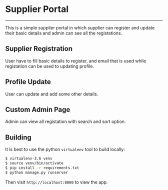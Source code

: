 # Supplier Portal
---------------

This is a simple supplier portal in which supplier can register and update
their basic details and admin can see all the registations.

## Supplier Registration

User have to fill basic details to register, and email that is used while
registation can be used to updating profile.

## Profile Update

User can update and add some other details.

## Custom Admin Page

Admin can view all registation with search and sort option.

## Building

It is best to use the python `virtualenv` tool to build locally:

```sh
$ virtualenv-3.6 venv
$ source venv/bin/activate
$ pip install -r requirements.txt
$ python manage.py runserver
```

Then visit `http://localhost:8000` to view the app.
